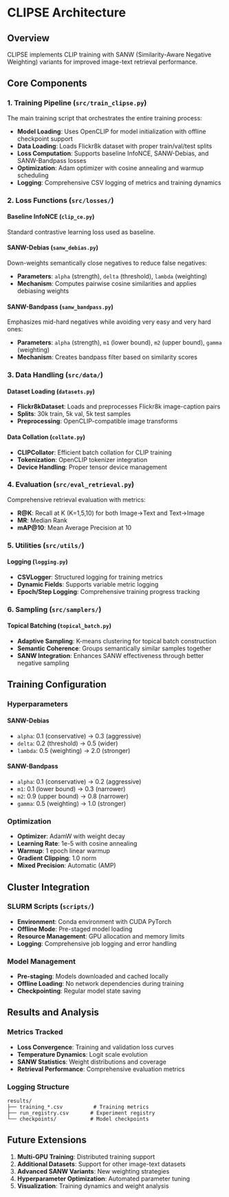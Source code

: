 # CLIPSE Architecture

## Overview

CLIPSE implements CLIP training with SANW (Similarity-Aware Negative Weighting) variants for improved image-text retrieval performance.

## Core Components

### 1. Training Pipeline (`src/train_clipse.py`)

The main training script that orchestrates the entire training process:

- **Model Loading**: Uses OpenCLIP for model initialization with offline checkpoint support
- **Data Loading**: Loads Flickr8k dataset with proper train/val/test splits
- **Loss Computation**: Supports baseline InfoNCE, SANW-Debias, and SANW-Bandpass losses
- **Optimization**: Adam optimizer with cosine annealing and warmup scheduling
- **Logging**: Comprehensive CSV logging of metrics and training dynamics

### 2. Loss Functions (`src/losses/`)

#### Baseline InfoNCE (`clip_ce.py`)
Standard contrastive learning loss used as baseline.

#### SANW-Debias (`sanw_debias.py`)
Down-weights semantically close negatives to reduce false negatives:
- **Parameters**: `alpha` (strength), `delta` (threshold), `lambda` (weighting)
- **Mechanism**: Computes pairwise cosine similarities and applies debiasing weights

#### SANW-Bandpass (`sanw_bandpass.py`)
Emphasizes mid-hard negatives while avoiding very easy and very hard ones:
- **Parameters**: `alpha` (strength), `m1` (lower bound), `m2` (upper bound), `gamma` (weighting)
- **Mechanism**: Creates bandpass filter based on similarity scores

### 3. Data Handling (`src/data/`)

#### Dataset Loading (`datasets.py`)
- **Flickr8kDataset**: Loads and preprocesses Flickr8k image-caption pairs
- **Splits**: 30k train, 5k val, 5k test samples
- **Preprocessing**: OpenCLIP-compatible image transforms

#### Data Collation (`collate.py`)
- **CLIPCollator**: Efficient batch collation for CLIP training
- **Tokenization**: OpenCLIP tokenizer integration
- **Device Handling**: Proper tensor device management

### 4. Evaluation (`src/eval_retrieval.py`)

Comprehensive retrieval evaluation with metrics:
- **R@K**: Recall at K (K=1,5,10) for both Image→Text and Text→Image
- **MR**: Median Rank
- **mAP@10**: Mean Average Precision at 10

### 5. Utilities (`src/utils/`)

#### Logging (`logging.py`)
- **CSVLogger**: Structured logging for training metrics
- **Dynamic Fields**: Supports variable metric logging
- **Epoch/Step Logging**: Comprehensive training progress tracking

### 6. Sampling (`src/samplers/`)

#### Topical Batching (`topical_batch.py`)
- **Adaptive Sampling**: K-means clustering for topical batch construction
- **Semantic Coherence**: Groups semantically similar samples together
- **SANW Integration**: Enhances SANW effectiveness through better negative sampling

## Training Configuration

### Hyperparameters

#### SANW-Debias
- `alpha`: 0.1 (conservative) → 0.3 (aggressive)
- `delta`: 0.2 (threshold) → 0.5 (wider)
- `lambda`: 0.5 (weighting) → 2.0 (stronger)

#### SANW-Bandpass
- `alpha`: 0.1 (conservative) → 0.2 (aggressive)
- `m1`: 0.1 (lower bound) → 0.3 (narrower)
- `m2`: 0.9 (upper bound) → 0.8 (narrower)
- `gamma`: 0.5 (weighting) → 1.0 (stronger)

### Optimization
- **Optimizer**: AdamW with weight decay
- **Learning Rate**: 1e-5 with cosine annealing
- **Warmup**: 1 epoch linear warmup
- **Gradient Clipping**: 1.0 norm
- **Mixed Precision**: Automatic (AMP)

## Cluster Integration

### SLURM Scripts (`scripts/`)
- **Environment**: Conda environment with CUDA PyTorch
- **Offline Mode**: Pre-staged model loading
- **Resource Management**: GPU allocation and memory limits
- **Logging**: Comprehensive job logging and error handling

### Model Management
- **Pre-staging**: Models downloaded and cached locally
- **Offline Loading**: No network dependencies during training
- **Checkpointing**: Regular model state saving

## Results and Analysis

### Metrics Tracked
- **Loss Convergence**: Training and validation loss curves
- **Temperature Dynamics**: Logit scale evolution
- **SANW Statistics**: Weight distributions and coverage
- **Retrieval Performance**: Comprehensive evaluation metrics

### Logging Structure
```
results/
├── training_*.csv          # Training metrics
├── run_registry.csv       # Experiment registry
└── checkpoints/           # Model checkpoints
```

## Future Extensions

1. **Multi-GPU Training**: Distributed training support
2. **Additional Datasets**: Support for other image-text datasets
3. **Advanced SANW Variants**: New weighting strategies
4. **Hyperparameter Optimization**: Automated parameter tuning
5. **Visualization**: Training dynamics and weight analysis
